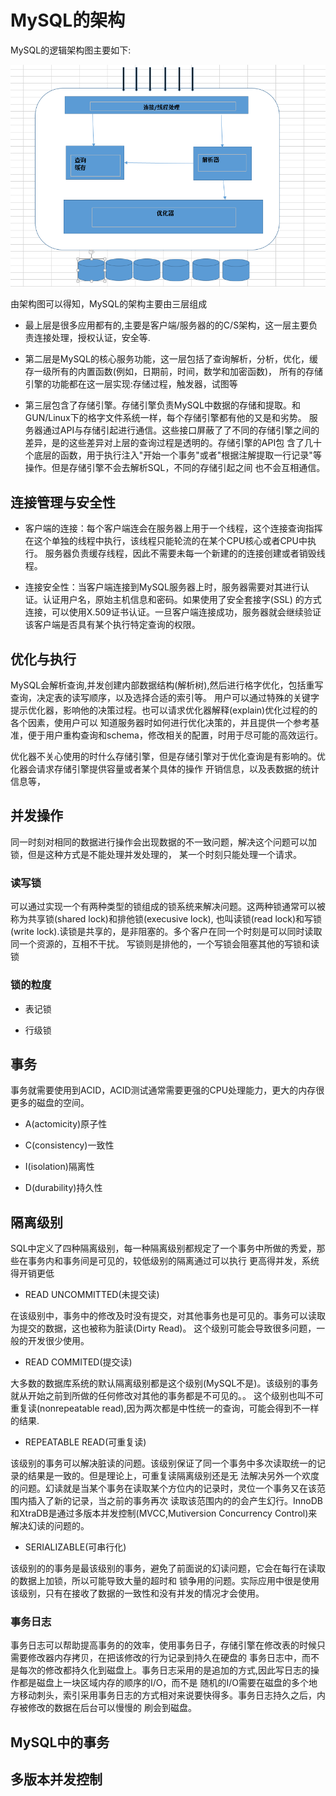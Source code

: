 # MySQL的架构
MySQL的逻辑架构图主要如下:

![拓扑图](images/数据库架构.PNG)

由架构图可以得知，MySQL的架构主要由三层组成
* 最上层是很多应用都有的,主要是客户端/服务器的的C/S架构，这一层主要负责连接处理，授权认证，安全等.

* 第二层是MySQL的核心服务功能，这一层包括了查询解析，分析，优化，缓存一级所有的内置函数(例如，日期前，时间，数学和加密函数)，
所有的存储引擎的功能都在这一层实现:存储过程，触发器，试图等

* 第三层包含了存储引擎。存储引擎负责MySQL中数据的存储和提取。和GUN/Linux下的格字文件系统一样，每个存储引擎都有他的又是和劣势。
服务器通过API与存储引起进行通信。这些接口屏蔽了了不同的存储引擎之间的差异，是的这些差异对上层的查询过程是透明的。存储引擎的API包
含了几十个底层的函数，用于执行注入"开始一个事务"或者"根据注解提取一行记录"等操作。但是存储引擎不会去解析SQL，不同的存储引起之间
也不会互相通信。


## 连接管理与安全性


* 客户端的连接：每个客户端连会在服务器上用于一个线程，这个连接查询指挥在这个单独的线程中执行，该线程只能轮流的在某个CPU核心或者CPU中执行。
服务器负责缓存线程，因此不需要未每一个新建的的连接创建或者销毁线程。

* 连接安全性：当客户端连接到MySQL服务器上时，服务器需要对其进行认证。认证用户名，原始主机信息和密码。如果使用了安全套接字(SSL)
的方式连接，可以使用X.509证书认证。一旦客户端连接成功，服务器就会继续验证该客户端是否具有某个执行特定查询的权限。




## 优化与执行

MySQL会解析查询,并发创建内部数据结构(解析树),然后进行格字优化，包括重写查询，决定表的读写顺序，以及选择合适的索引等。
用户可以通过特殊的关键字提示优化器，影响他的决策过程。也可以请求优化器解释(explain)优化过程的的各个因素，使用户可以
知道服务器时如何进行优化决策的，并且提供一个参考基准，便于用户重构查询和schema，修改相关的配置，时用于尽可能的高效运行。

优化器不关心使用的时什么存储引擎，但是存储引擎对于优化查询是有影响的。优化器会请求存储引擎提供容量或者某个具体的操作
开销信息，以及表数据的统计信息等，


## 并发操作

同一时刻对相同的数据进行操作会出现数据的不一致问题，解决这个问题可以加锁，但是这种方式是不能处理并发处理的，
某一个时刻只能处理一个请求。


### 读写锁

可以通过实现一个有两种类型的锁组成的锁系统来解决问题。这两种锁通常可以被称为共享锁(shared lock)和排他锁(execusive lock),
也叫读锁(read lock)和写锁(write lock).读锁是共享的，是非阻塞的。多个客户在同一个时刻是可以同时读取同一个资源的，互相不干扰。
写锁则是排他的，一个写锁会阻塞其他的写锁和读锁

### 锁的粒度


* 表记锁

* 行级锁


## 事务

事务就需要使用到ACID，ACID测试通常需要更强的CPU处理能力，更大的内存很更多的磁盘的空间。

* A(actomicity)原子性

* C(consistency)一致性

* I(isolation)隔离性

* D(durability)持久性



## 隔离级别

SQL中定义了四种隔离级别，每一种隔离级别都规定了一个事务中所做的秀爱，那些在事务内和事务间是可见的，较低级别的隔离通过可以执行
更高得并发，系统得开销更低



* READ UNCOMMITTED(未提交读)

在该级别中，事务中的修改及时没有提交，对其他事务也是可见的。事务可以读取为提交的数据，这也被称为脏读(Dirty Read)。
这个级别可能会导致很多问题，一般的开发很少使用。



* READ COMMITED(提交读)

大多数的数据库系统的默认隔离级别都是这个级别(MySQL不是)。该级别的事务就从开始之前到所做的任何修改对其他的事务都是不可见的。。
这个级别也叫不可重复读(nonrepeatable read),因为两次都是中性统一的查询，可能会得到不一样的结果.



* REPEATABLE READ(可重复读)


该级别的事务可以解决脏读的问题。该级别保证了同一个事务中多次读取统一的记录的结果是一致的。但是理论上，可重复读隔离级别还是无
法解决另外一个欢度的问题。幻读就是当某个事务在读取某个方位内的记录时，灵位一个事务又在该范围内插入了新的记录，当之前的事务再次
读取该范围内的的会产生幻行。InnoDB和XtraDB是通过多版本并发控制(MVCC,Mutiversion Concurrency Control)来解决幻读的问题的。


* SERIALIZABLE(可串行化)

该级别的的事务是最该级别的事务，避免了前面说的幻读问题，它会在每行在读取的数据上加锁，所以可能导致大量的超时和
锁争用的问题。实际应用中很是使用该级别，只有在接收了数据的一致性和没有并发的情况才会使用。



### 事务日志

事务日志可以帮助提高事务的的效率，使用事务日子，存储引擎在修改表的时候只需要修改器内存拷贝，在把该修改的行为记录到持久在硬盘的
事务日志中，而不是每次的修改都持久化到磁盘上。事务日志采用的是追加的方式,因此写日志的操作都是磁盘上一块区域内存的顺序的I/O，而不是
随机的I/O需要在磁盘的多个地方移动刺头，索引采用事务日志的方式相对来说要快得多。事务日志持久之后，内存被修改的数据在后台可以慢慢的
刷会到磁盘。


## MySQL中的事务

## 多版本并发控制


















 













































































